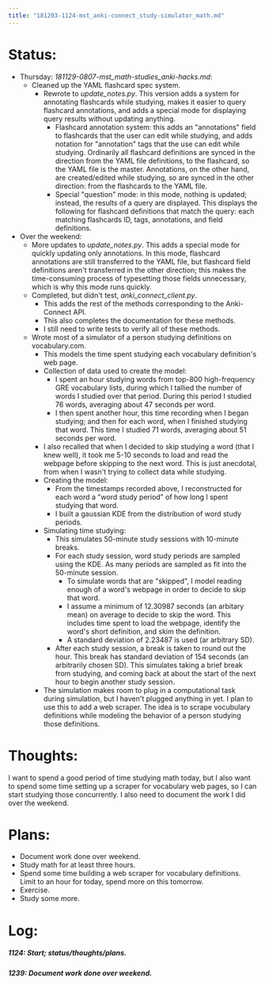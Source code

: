 ```yaml
---
title: "181203-1124-mst_anki-connect_study-simulator_math.md"
---
```


# Status:

- Thursday: _181129-0807-mst_math-studies_anki-hacks.md_:
  - Cleaned up the YAML flashcard spec system.
    - Rewrote to _update_notes.py_. This version adds a system for annotating flashcards while studying, makes it easier to query flashcard annotations, and adds a special mode for displaying query results without updating anything.
      - Flashcard annotation system: this adds an "annotations" field to flashcards that the user can edit while studying, and adds notation for "annotation" tags that the use can edit while studying. Ordinarily all flashcard definitions are synced in the direction from the YAML file definitions, to the flashcard, so the YAML file is the master. Annotations, on the other hand, are created/edited while studying, so are synced in the other direction: from the flashcards to the YAML file.
      - Special "question" mode: in this mode, nothing is updated; instead, the results of a query are displayed. This displays the following for flashcard definitions that match the query: each matching flashcards ID, tags, annotations, and field definitions.
- Over the weekend:
  - More updates to _update_notes.py_. This adds a special mode for quickly updating only annotations. In this mode, flashcard annotations are still transferred to the YAML file, but flashcard field definitions aren't transferred in the other direction; this makes the time-consuming process of typesetting those fields unnecessary, which is why this mode runs quickly.
  - Completed, but didn't test, _anki_connect_client.py_.
    - This adds the rest of the methods corresponding to the Anki-Connect API.
    - This also completes the documentation for these methods.
    - I still need to write tests to verify all of these methods.
  - Wrote most of a simulator of a person studying definitions on vocabulary.com.
    - This models the time spent studying each vocabulary definition's web page.
    - Collection of data used to create the model:
      - I spent an hour studying words from top-800 high-frequency GRE vocabulary lists, during which I tallied the number of words I studied over that period. During this period I studied 76 words, averaging about 47 seconds per word.
      - I then spent another hour, this time recording when I began studying; and then for each word, when I finished studying that word. This time I studied 71 words, averaging about 51 seconds per word.
    - I also recalled that when I decided to skip studying a word (that I knew well), it took me 5-10 seconds to load and read the webpage before skipping to the next word. This is just anecdotal, from when I wasn't trying to collect data while studying.
    - Creating the model:
      - From the timestamps recorded above, I reconstructed for each word a "word study period" of how long I spent studying that word.
      - I built a gaussian KDE from the distribution of word study periods.
    - Simulating time studying:
      - This simulates 50-minute study sessions with 10-minute breaks.
      - For each study session, word study periods are sampled using the KDE. As many periods are sampled as fit into the 50-minute session.
        - To simulate words that are "skipped", I model reading enough of a word's webpage in order to decide to skip that word.
        - I assume a minimum of 12.30987 seconds (an arbitary mean) on average to decide to skip the word. This includes time spent to load the webpage, identify the word's short definition, and skim the definition.
        - A standard deviation of 2.23487 is used (ar arbitrary SD).
      - After each study session, a break is taken to round out the hour. This break has standard deviation of 154 seconds (an arbitrarily chosen SD). This simulates taking a brief break from studying, and coming back at about the start of the next hour to begin another study session.
    - The simulation makes room to plug in a computational task during simulation, but I haven't plugged anything in yet. I plan to use this to add a web scraper. The idea is to scrape vocubulary definitions while modeling the behavior of a person studying those definitions.


# Thoughts:

I want to spend a good period of time studying math today, but I also want to spend some time setting up a scraper for vocabulary web pages, so I can start studying those concurrently. I also need to document the work I did over the weekend.


# Plans:

- Document work done over weekend.
- Study math for at least three hours.
- Spend some time building a web scraper for vocabulary definitions. Limit to an hour for today, spend more on this tomorrow.
- Exercise.
- Study some more.


# Log:

##### 1124: Start; status/thoughts/plans.

##### 1239: Document work done over weekend.
